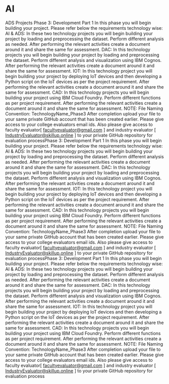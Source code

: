 # AI
ADS Projects
Phase 3: Development Part 1
In this phase you will begin building your project. Please refer below the requirements technology
wise:
AI & ADS:
In these two technology projects you will begin building your project by loading and preprocessing
the dataset. Perform different analysis as needed. After performing the relevant activities create a
document around it and share the same for assessment.
DAC:
In this technology projects you will begin building your project by loading and preprocessing the
dataset. Perform different analysis and visualization using IBM Cognos. After performing the
relevant activities create a document around it and share the same for assessment.
IOT:
In this technology project you will begin building your project by deploying IoT devices and then
developing a Python script on the IoT devices as per the project requirement. After performing the
relevant activities create a document around it and share the same for assessment.
CAD:
In this technology projects you will begin building your project using IBM Cloud Foundry. Perform
different functions as per project requirement. After performing the relevant activities create a
document around it and share the same for assessment.
NOTE:
File Naming Convention: TechnologyName_Phase3
After completion upload your file to your same private GitHub account that has been created
earlier. Please give access to your college evaluators email ids. Also please give access to faculty
evaluator[ facultyevaluator@gmail.com ] and industry evaluator [ IndustryEvaluator@skillup.online
] to your private GitHub repository for evaluation processPhase 3: Development Part 1
In this phase you will begin building your project. Please refer below the requirements technology
wise:
AI & ADS:
In these two technology projects you will begin building your project by loading and preprocessing
the dataset. Perform different analysis as needed. After performing the relevant activities create a
document around it and share the same for assessment.
DAC:
In this technology projects you will begin building your project by loading and preprocessing the
dataset. Perform different analysis and visualization using IBM Cognos. After performing the
relevant activities create a document around it and share the same for assessment.
IOT:
In this technology project you will begin building your project by deploying IoT devices and then
developing a Python script on the IoT devices as per the project requirement. After performing the
relevant activities create a document around it and share the same for assessment.
CAD:
In this technology projects you will begin building your project using IBM Cloud Foundry. Perform
different functions as per project requirement. After performing the relevant activities create a
document around it and share the same for assessment.
NOTE:
File Naming Convention: TechnologyName_Phase3
After completion upload your file to your same private GitHub account that has been created
earlier. Please give access to your college evaluators email ids. Also please give access to faculty
evaluator[ facultyevaluator@gmail.com ] and industry evaluator [ IndustryEvaluator@skillup.online
] to your private GitHub repository for evaluation processPhase 3: Development Part 1
In this phase you will begin building your project. Please refer below the requirements technology
wise:
AI & ADS:
In these two technology projects you will begin building your project by loading and preprocessing
the dataset. Perform different analysis as needed. After performing the relevant activities create a
document around it and share the same for assessment.
DAC:
In this technology projects you will begin building your project by loading and preprocessing the
dataset. Perform different analysis and visualization using IBM Cognos. After performing the
relevant activities create a document around it and share the same for assessment.
IOT:
In this technology project you will begin building your project by deploying IoT devices and then
developing a Python script on the IoT devices as per the project requirement. After performing the
relevant activities create a document around it and share the same for assessment.
CAD:
In this technology projects you will begin building your project using IBM Cloud Foundry. Perform
different functions as per project requirement. After performing the relevant activities create a
document around it and share the same for assessment.
NOTE:
File Naming Convention: TechnologyName_Phase3
After completion upload your file to your same private GitHub account that has been created
earlier. Please give access to your college evaluators email ids. Also please give access to faculty
evaluator[ facultyevaluator@gmail.com ] and industry evaluator [ IndustryEvaluator@skillup.online
] to your private GitHub repository for evaluation process
